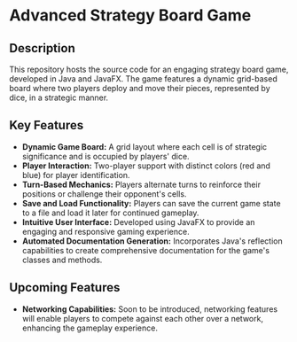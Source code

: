 # Advanced Strategy Board Game

## Description
This repository hosts the source code for an engaging strategy board game, developed in Java and JavaFX. The game features a dynamic grid-based board where two players deploy and move their pieces, represented by dice, in a strategic manner.

## Key Features
- **Dynamic Game Board:** A grid layout where each cell is of strategic significance and is occupied by players' dice.
- **Player Interaction:** Two-player support with distinct colors (red and blue) for player identification.
- **Turn-Based Mechanics:** Players alternate turns to reinforce their positions or challenge their opponent's cells.
- **Save and Load Functionality:** Players can save the current game state to a file and load it later for continued gameplay.
- **Intuitive User Interface:** Developed using JavaFX to provide an engaging and responsive gaming experience.
- **Automated Documentation Generation:** Incorporates Java's reflection capabilities to create comprehensive documentation for the game's classes and methods.

## Upcoming Features
- **Networking Capabilities:** Soon to be introduced, networking features will enable players to compete against each other over a network, enhancing the gameplay experience.


